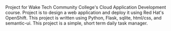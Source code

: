 Project for Wake Tech Community College's Cloud Application Development course. Project is to design a web application and deploy it using Red Hat's OpenShift.
This project is written using Python, Flask, sqlite, html/css, and semantic-ui.
This project is a simple, short term daily task manager.
